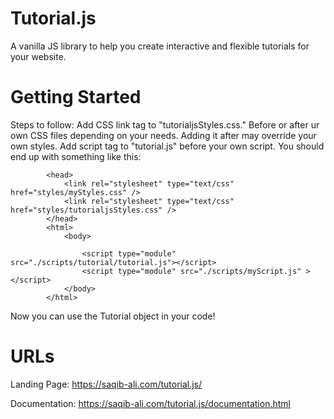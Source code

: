 # Tutorial.js

A vanilla JS library to help you create interactive and flexible tutorials for your website.

# Getting Started
Steps to follow:
Add CSS link tag to "tutorialjsStyles.css." Before or after ur own CSS files depending on your needs. Adding it after may override your own styles.
Add script tag to "tutorial.js" before your own script. You should end up with something like this:

<!DOCTYPE html>
            <head>
                <link rel="stylesheet" type="text/css" href="styles/myStyles.css" />
                <link rel="stylesheet" type="text/css" href="styles/tutorialjsStyles.css" />
            </head>
            <html>
                <body>
                
                    <script type="module" src="./scripts/tutorial/tutorial.js"></script>
                    <script type="module" src="./scripts/myScript.js" ></script>
                </body>
            </html>
            

Now you can use the Tutorial object in your code!

# URLs
Landing Page: https://saqib-ali.com/tutorial.js/

Documentation: https://saqib-ali.com/tutorial.js/documentation.html
